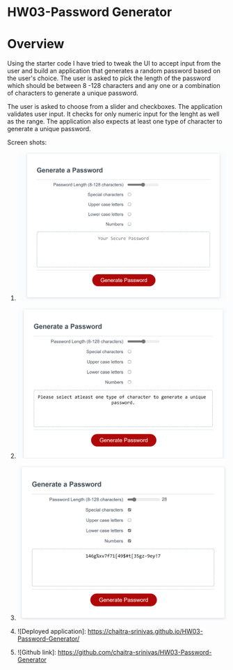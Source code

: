 # HW03-Password Generator
# Overview

Using the starter code I have tried to tweak the UI to accept input from the user and build an application that generates a random password based on the user's choice. The user is asked to pick the length of the password which should be between 8 -128 characters and any one or a combination of characters to generate a unique password. 

The user is asked to choose from a slider and checkboxes. The application validates user input. It checks for only numeric input for the lenght as well as the range. The application also expects at least one type of character to generate a unique password.


Screen shots:
1. ![Main page.](./assets/Screenshots/MainPage.png)
2. ![validations.](./assets/Screenshots/ValidationsforChars.png)
3. ![Password generated](./assets/Screenshots/GeneratedPassword.png)


1. ![Deployed application]: https://chaitra-srinivas.github.io/HW03-Password-Generator/
2. ![Github link]: https://github.com/chaitra-srinivas/HW03-Password-Generator
